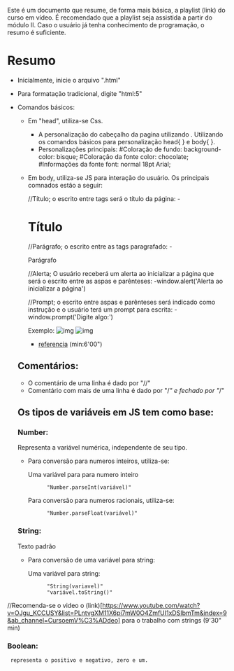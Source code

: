 Este é um documento que resume, de forma mais básica, a playlist (link) do curso em vídeo. É recomendado que a playlist seja assistida a partir do módulo II. Caso o usuário já tenha conhecimento de programação, o resumo é suficiente.

# Resumo


- Inicialmente, inicie o arquivo ".html"

- Para formatação tradicional, digite "html:5"

- Comandos básicos:

    - Em "head", utiliza-se Css. 
        - A personalização do cabeçalho da pagina utilizando <style> </style>. Utilizando os comandos básicos para personalização head{ } e body{ }.
        - Personalizações principais:
            #Coloração de fundo:
                background-color: bisque;
            #Coloração da fonte
                color: chocolate;
            #Informações da fonte
                font: normal 18pt Arial;


    - Em body, utiliza-se JS para interação do usuário. Os principais comnados estão a seguir:

        //Título; o escrito entre tags será o título da página:
        -<h1> Título </h1>

        //Parágrafo; o escrito entre as tags paragrafado:
        -<p> Parágrafo</p>

        //Alerta; O usuário receberá um alerta ao inicializar a página que será o escrito entre as aspas e parênteses:
        -window.alert('Alerta ao inicializar a página')

        //Prompt; o escrito entre aspas e parênteses será indicado como instrução e o usuário terá um prompt para escrita:
        -window.prompt('Digite algo:')

         Exemplo:
        ![img](/media/meio.png)
        ![img](/media/um.png)

        - [referencia](https://www.youtube.com/watch?v=OmmJBfcMJA8&list=PLntvgXM11X6pi7mW0O4ZmfUI1xDSIbmTm&index=7&ab_channel=CursoemV%C3%ADdeo) (min:6'00")
       

    ## Comentários:
    - O comentário de uma linha é dado por "//"
    - Comentário com mais de uma linha é dado por "/*" e fechado por "*/"

    ## Os tipos de variáveis em JS tem como base:
    ### Number:
    Representa a variável numérica, 
    independente de seu tipo.
    
    - Para conversão para numeros inteiros, utiliza-se:
    
        Uma variável para para numero inteiro

                "Number.parseInt(variável)"

        Para conversão para numeros racionais, utiliza-se:

                "Number.parseFloat(variável)"


    ### String:
    Texto padrão
    
    - Para conversão de uma variável para string:
      
        Uma variável para string:

                "String(variavel)"
                "variável.toString()"

//Recomenda-se o video o (link)[https://www.youtube.com/watch?v=OJgu_KCCUSY&list=PLntvgXM11X6pi7mW0O4ZmfUI1xDSIbmTm&index=9&ab_channel=CursoemV%C3%ADdeo] para o trabalho com strings (9'30" min)

### Boolean:
     representa o positivo e negativo, zero e um.